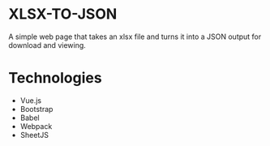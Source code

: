 # XLSX-TO-JSON
A simple web page that takes an xlsx file and turns it into a JSON output for download and viewing.

# Technologies

* Vue.js
* Bootstrap
* Babel
* Webpack
* SheetJS
